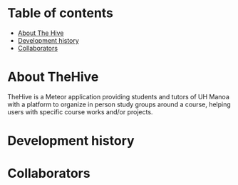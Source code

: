 # Table of contents

* [About The Hive](#about-thehive)
* [Development history](#development-history)
* [Collaborators](#collaborators)

# About TheHive

TheHive is a Meteor application providing students and tutors of UH Manoa with a platform to organize in person study groups around a course, helping users with specific course works and/or projects.

# Development history


# Collaborators


